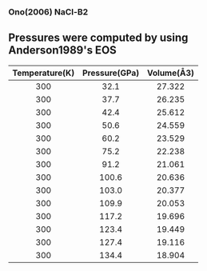 ### Ono(2006) NaCl-B2
## Pressures were computed by using Anderson1989's EOS
Temperature(K)	| Pressure(GPa)| Volume(Å3)
:-------------------:|:-----------------:|:-------------:
300|32.1|27.322
300|37.7|26.235
300|42.4|25.612
300|50.6|24.559
300|60.2|23.529
300|75.2|22.238
300|91.2|21.061
300|100.6|20.636
300|103.0|20.377
300|109.9|20.053
300|117.2|19.696
300|123.4|19.449
300|127.4|19.116
300|134.4|18.904